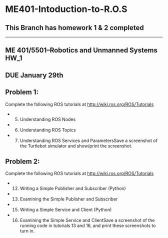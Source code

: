 # ME401-Intoduction-to-R.O.S
## This Branch has homework 1 & 2 completed

--------------------------------------------------------------------------------

## ME 401/5501–Robotics and Unmanned Systems HW_1  
## DUE January 29th

## Problem 1:
Complete the following ROS tutorials at http://wiki.ros.org/ROS/Tutorials
- 5. Understanding ROS Nodes
- 6. Understanding ROS Topics
- 7. Understanding ROS Services and ParametersSave a screenshot of the Turtlebot simulator and show/print the screenshot.

## Problem 2:
Complete the following ROS tutorials at http://wiki.ros.org/ROS/Tutorials
- 12. Writing a Simple Publisher and Subscriber (Python)
- 13. Examining the Simple Publisher and Subscriber
- 15. Writing a Simple Service and Client (Python)
- 16. Examining the Simple Service and ClientSave a screenshot of the running code in tutorials 13 and 16, and print these screenshots to turn in.
